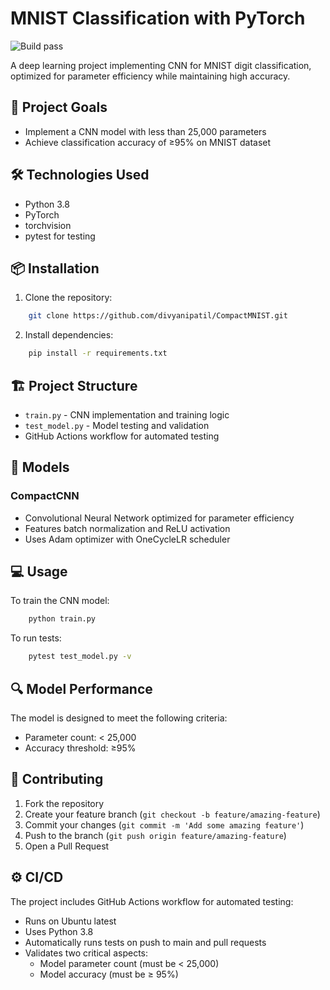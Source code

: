 # MNIST Classification with PyTorch
![Build pass](https://github.com/divyanipatil/CompactMNIST/actions/workflows/model_validation.yml/badge.svg)

A deep learning project implementing CNN for MNIST digit classification, optimized for parameter efficiency while maintaining high accuracy.

## 🎯 Project Goals

- Implement a CNN model with less than 25,000 parameters
- Achieve classification accuracy of ≥95% on MNIST dataset

## 🛠️ Technologies Used

- Python 3.8
- PyTorch
- torchvision
- pytest for testing

## 📦 Installation

1. Clone the repository:
```bash
    git clone https://github.com/divyanipatil/CompactMNIST.git
```

2. Install dependencies:
```bash
    pip install -r requirements.txt
```
## 🏗️ Project Structure

- `train.py` - CNN implementation and training logic
- `test_model.py` - Model testing and validation
- GitHub Actions workflow for automated testing

## 🚀 Models

### CompactCNN
- Convolutional Neural Network optimized for parameter efficiency
- Features batch normalization and ReLU activation
- Uses Adam optimizer with OneCycleLR scheduler

## 💻 Usage

To train the CNN model:
```bash
    python train.py
```

To run tests:
```bash
    pytest test_model.py -v
```

## 🔍 Model Performance

The model is designed to meet the following criteria:
- Parameter count: < 25,000
- Accuracy threshold: ≥95%

## 🤝 Contributing

1. Fork the repository
2. Create your feature branch (`git checkout -b feature/amazing-feature`)
3. Commit your changes (`git commit -m 'Add some amazing feature'`)
4. Push to the branch (`git push origin feature/amazing-feature`)
5. Open a Pull Request

## ⚙️ CI/CD

The project includes GitHub Actions workflow for automated testing:
- Runs on Ubuntu latest
- Uses Python 3.8
- Automatically runs tests on push to main and pull requests
- Validates two critical aspects:
     - Model parameter count (must be < 25,000)
     - Model accuracy (must be ≥ 95%)